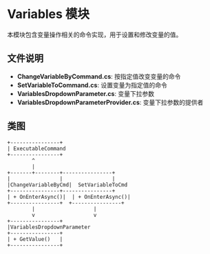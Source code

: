 # Variables 模块

本模块包含变量操作相关的命令实现，用于设置和修改变量的值。

## 文件说明

- **ChangeVariableByCommand.cs**: 按指定值改变变量的命令
- **SetVariableToCommand.cs**: 设置变量为指定值的命令
- **VariablesDropdownParameter.cs**: 变量下拉参数
- **VariablesDropdownParameterProvider.cs**: 变量下拉参数的提供者

## 类图

```
+----------------+
| ExecutableCommand
+----------------+
        ^
        |
+-------+--------+----------------+
|                |                |
|ChangeVariableByCmd|  SetVariableToCmd
+----------------+----------------+
| + OnEnterAsync()|  | + OnEnterAsync()|
+----------------+  +----------------+
        |                   |
        v                   v
+----------------+
|VariablesDropdownParameter
+----------------+
| + GetValue()   |
+----------------+
```
